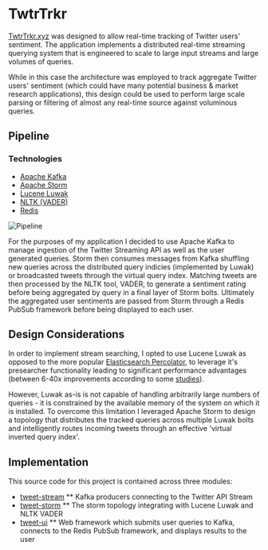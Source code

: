 # TwtrTrkr

[TwtrTrkr.xyz](twtrtrkr.xyz) was designed to allow real-time tracking of Twitter users' sentiment. The application implements a distributed real-time streaming querying system that is engineered to scale to large input streams and large volumes of queries.

While in this case the architecture was employed to track aggregate Twitter users' sentiment (which could have many potential business & market research applications), this design could be used to perform large scale parsing or filtering of almost any real-time source against voluminous queries.

## Pipeline

### Technologies

* [Apache Kafka](http://kafka.apache.org)
* [Apache Storm](http://storm.apache.org)
* [Lucene Luwak](https://github.com/flaxsearch/luwak)
* [NLTK (VADER)](https://github.com/cjhutto/vaderSentiment)
* [Redis](http://redis.io)

![Pipeline](https://drive.google.com/file/d/0B453iUkgVaMvMXlMYkFGemNBZWs/preview)

For the purposes of my application I decided to use Apache Kafka to manage ingestion of the Twitter Streaming API as well as the user generated queries. Storm then consumes messages from Kafka shuffling new queries across the distributed query indicies (implemented by Luwak) or broadcasted tweets through the virtual query index. Matching tweets are then processed by the NLTK tool, VADER, to generate a sentiment rating before being aggregated by query in a final layer of Storm bolts. Ultimately the aggregated user sentiments are passed from Storm through a Redis PubSub framework before being displayed to each user.

## Design Considerations

In order to implement stream searching, I opted to use Lucene Luwak as opposed to the more popular [Elasticsearch Percolator](https://www.elastic.co/guide/en/elasticsearch/reference/current/search-percolate.html), to leverage it's presearcher functionality leading to significant performance advantages (between 6-40x improvements according to some [studies](http://www.flax.co.uk/blog/2015/07/27/a-performance-comparison-of-streamed-search-implementations/)).

However, Luwak as-is is not capable of handling arbitrarily large numbers of queries - it is constrained by the available memory of the system on which it is installed. To overcome this limitation I leveraged Apache Storm to design a topology that distributes the tracked queries across multiple Luwak bolts and intelligently routes incoming tweets through an effective 'virtual inverted query index'.

## Implementation

This source code for this project is contained across three modules:
* [tweet-stream](https://github.com/zubairsaiyed/tweet-stream/)
** Kafka producers connecting to the Twitter API Stream
* [tweet-storm](https://github.com/zubairsaiyed/tweet-storm/)
** The storm topology integrating with Lucene Luwak and NLTK VADER
* [tweet-ui](https://github.com/zubairsaiyed/tweet-ui/)
** Web framework which submits user queries to Kafka, connects to the Redis PubSub framework, and displays results to the user
